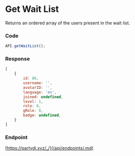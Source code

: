 # Get Wait List

Returns an ordered array of the users present in the wait list.

### Code

```js
API.getWaitList();
```

### Response

```js
[
    {
        id: 80,
        username: '',
        avatarID: '',
        language: 'en',
        joined: undefined,
        level: 1,
        role: 0,
        gRole: 0,
        badge: undefined,
    }
]
```

### Endpoint

[https://partydj.xyz/_/](/api/endpoints/.md)
